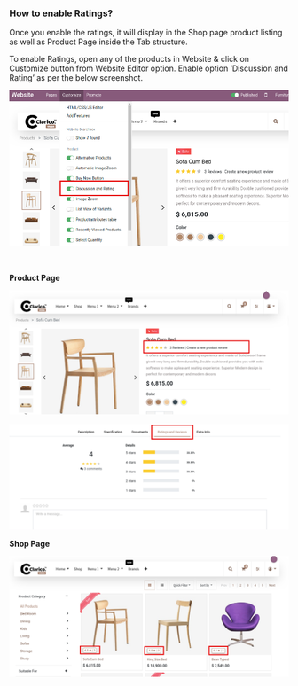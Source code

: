 
### How to enable Ratings?



Once you enable the ratings, it will display in the Shop page product listing as well as Product Page inside the Tab structure.


To enable Ratings, open any of the products in Website & click on Customize button from Website Editor option. Enable option ‘Discussion and Rating’ as per the below screenshot.


![](./images/58-1.png)


 


**Product Page**


![](./images/58-2.png)


![](./images/58-3.png)


**Shop Page**


![](./images/58-4.png)


 



